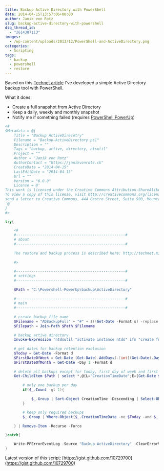 ```yaml
---
title: Backup Active Directory with PowerShell
date: 2014-04-15T13:57:06+00:00
author: Janik von Rotz
slug: backup-active-directory-with-powershell
dsq_thread_id:
  - "2614387113"
images:
  - /wp-content/uploads/2013/12/PowerShell-and-ActiveDirectory.png
categories:
  - Scripting
tags:
  - backup
  - powershell
  - restore
---
```

Based on this [Technet article](http://technet.microsoft.com/en-us/library/dd581644(WS.10).aspx) I've developed a simple Active Directory backup tool with PowerShell.

What it does:

* Create a full snapshot from Active Directory
* Keep a daily, weekly and monthly snapshot
* Notify me if something failed (requires [PowerShell PowerUp](http://janikvonrotz.github.io/PowerShell-PowerUp/))
<!--more-->
```powershell
<#
$Metadata = @{
	Title = "Backup ActiveDirecotry"
	Filename = "Backup-ActiveDirectory.ps1"
	Description = ""
	Tags = "backup, active, directory, ntsutil"
	Project = ""
	Author = "Janik von Rotz"
	AuthorContact = "https://janikvonrotz.ch"
	CreateDate = "2014-04-15"
	LastEditDate = "2014-04-15"
	Url = ""
	Version = "0.0.0"
	License = @'
This work is licensed under the Creative Commons Attribution-ShareAlike 3.0 Switzerland License.
To view a copy of this license, visit http://creativecommons.org/licenses/by-sa/3.0/ch/ or 
send a letter to Creative Commons, 444 Castro Street, Suite 900, Mountain View, California, 94041, USA.
'@
}
#>

try{

    <#
    #--------------------------------------------------#
    # about
    #--------------------------------------------------#
    
    The restore and backup process is described here: http://technet.microsoft.com/en-us/library/dd581644(WS.10).aspx
    
    #>
    
    #--------------------------------------------------#
    # settings
    #--------------------------------------------------#
    
    $Path = "C:\Powershell-PowerUp\backup\ActiveDirectory"
    
    #--------------------------------------------------#
    # main
    #--------------------------------------------------#
    
    # create backup file name
    $Filename = "ADBackupFull" + "#" + $((Get-Date -Format s) -replace ":","-") + ".bak"
    $Filepath = Join-Path $Path $Filename
    
    # backup active directory
    Invoke-Expression 'ntdsutil "activate instance ntds" ifm "create full $Filepath" quit quit'
    
    # get dates for backup retention exclusion
    $Today = Get-Date -Format d
    $FirstDateOfWeek = Get-Date (Get-Date).AddDays(-[int](Get-Date).Dayofweek) -Format d
    $FirstDateOfMonth = Get-Date -Day 1 -Format d
    
    # delete all backups except for today, first day of week and first day of month
    Get-ChildItem $Path | select *,@{L="CreationTimeDate";E={Get-Date $_.CreationTime -Format d}} | Group-Object CreationTimeDate | %{
        
        # only one backup per day
        if($_.Count -gt 1){
            
            $_.Group | Sort-Object CreationTime -Descending | Select-Object -Skip 1     
        }
                
        # keep only required backups
        $_.Group | Where-Object{$_.CreationTimeDate -ne $Today -and $_.CreationTimeDate -ne $FirstDateOfWeek -and $_.CreationTimeDate -ne $FirstDateOfMonth}
            
    } | Remove-Item -Recurse -Force

}catch{

    Write-PPErrorEventLog -Source "Backup ActiveDirectory" -ClearErrorVariable
}
```

Latest version of this script: [https://gist.github.com/10729700](https://gist.github.com/10729700)
